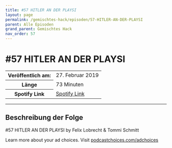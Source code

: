 ```yaml
---
title: #57 HITLER AN DER PLAYSI
layout: page
permalink: /gemischtes-hack/episoden/57-HITLER-AN-DER-PLAYSI
parent: Alle Episoden
grand_parent: Gemischtes Hack
nav_order: 57
---
```


# #57 HITLER AN DER PLAYSI
<table class="resp-table dcf-table dcf-table-responsive dcf-table-bordered dcf-table-striped dcf-w-100%">
                    <tbody>
                        <tr>
                            <th scope="row">Veröffentlich am:</th>
                            <td data-label="Veröffentlich am:">27. Februar 2019</td>
                        </tr>
                        <tr>
                            <th scope="row">Länge </th>
                            <td data-label="Länge ">73 Minuten</td>
                        </tr><tr>
                                <th scope="row">Spotify Link</th>
                                <td data-label="Spotify Link"><a href="https://open.spotify.com/episode/1PLJi3b8Xwa37A74MyZxWm">Spotify Link</a></td>
                            </tr></tbody>
                </table>

***

## Beschreibung der Folge

<div>
<p>#57 HITLER AN DER PLAYSI by Felix Lobrecht &amp; Tommi Schmitt</p><p> </p><p>Learn more about your ad choices. Visit <a href="https://podcastchoices.com/adchoices">podcastchoices.com/adchoices</a></p>  
</div>

